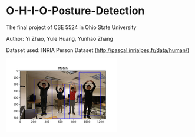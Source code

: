 # O-H-I-O-Posture-Detection
The final project of CSE 5524 in Ohio State University

Author: Yi Zhao, Yule Huang, Yunhao Zhang

Dataset used: INRIA Person Dataset (http://pascal.inrialpes.fr/data/human/)

![Sample Result](result_sample.png)